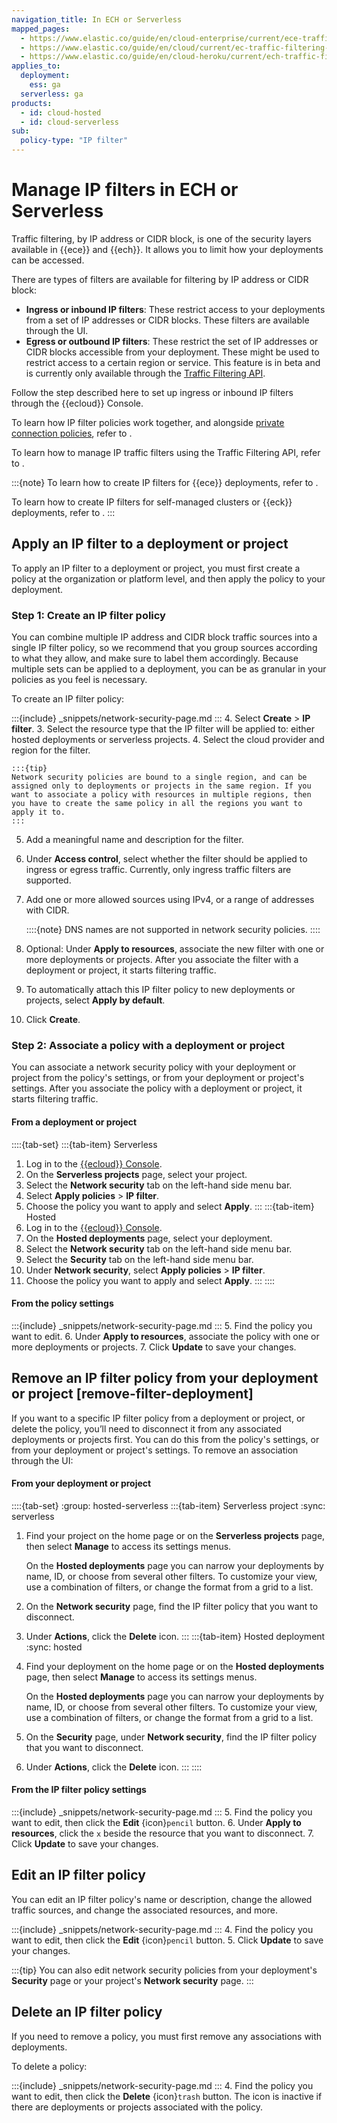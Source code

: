 ```yaml
---
navigation_title: In ECH or Serverless
mapped_pages:
  - https://www.elastic.co/guide/en/cloud-enterprise/current/ece-traffic-filtering-ip.html
  - https://www.elastic.co/guide/en/cloud/current/ec-traffic-filtering-ip.html
  - https://www.elastic.co/guide/en/cloud-heroku/current/ech-traffic-filtering-ip.html
applies_to:
  deployment:
    ess: ga
  serverless: ga
products:
  - id: cloud-hosted
  - id: cloud-serverless
sub:
  policy-type: "IP filter"
---
```


# Manage IP filters in ECH or Serverless

Traffic filtering, by IP address or CIDR block, is one of the security layers available in {{ece}} and {{ech}}. It allows you to limit how your deployments can be accessed.

There are types of filters are available for filtering by IP address or CIDR block:

* **Ingress or inbound IP filters**: These restrict access to your deployments from a set of IP addresses or CIDR blocks. These filters are available through the UI.
* **Egress or outbound IP filters**: These restrict the set of IP addresses or CIDR blocks accessible from your deployment. These might be used to restrict access to a certain region or service. This feature is in beta and is currently only available through the [Traffic Filtering API](/deploy-manage/security/ec-traffic-filtering-through-the-api.md).

Follow the step described here to set up ingress or inbound IP filters through the {{ecloud}} Console.

To learn how IP filter policies work together, and alongside [private connection policies](private-link-traffic-filters.md), refer to [](/deploy-manage/security/network-security-policies.md).

To learn how to manage IP traffic filters using the Traffic Filtering API, refer to [](/deploy-manage/security/ec-traffic-filtering-through-the-api.md).

:::{note}
To learn how to create IP filters for {{ece}} deployments, refer to [](ip-filtering-ece.md).

To learn how to create IP filters for self-managed clusters or {{eck}} deployments, refer to [](ip-filtering-basic.md).
:::

## Apply an IP filter to a deployment or project

To apply an IP filter to a deployment or project, you must first create a policy at the organization or platform level, and then apply the policy to your deployment.

### Step 1: Create an IP filter policy

You can combine multiple IP address and CIDR block traffic sources into a single IP filter policy, so we recommend that you group sources according to what they allow, and make sure to label them accordingly. Because multiple sets can be applied to a deployment, you can be as granular in your policies as you feel is necessary.

To create an IP filter policy:

:::{include} _snippets/network-security-page.md
::: 
4. Select **Create** > **IP filter**.
3. Select the resource type that the IP filter will be applied to: either hosted deployments or serverless projects.
4. Select the cloud provider and region for the filter. 
   
    :::{tip}
    Network security policies are bound to a single region, and can be assigned only to deployments or projects in the same region. If you want to associate a policy with resources in multiple regions, then you have to create the same policy in all the regions you want to apply it to.
    :::
5. Add a meaningful name and description for the filter.
6. Under **Access control**, select whether the filter should be applied to ingress or egress traffic. Currently, only ingress traffic filters are supported.
7. Add one or more allowed sources using IPv4, or a range of addresses with CIDR.

    ::::{note}
    DNS names are not supported in network security policies.
    ::::
8.  Optional: Under **Apply to resources**, associate the new filter with one or more deployments or projects. After you associate the filter with a deployment or project, it starts filtering traffic.
9.  To automatically attach this IP filter policy to new deployments or projects, select **Apply by default**.
10.  Click **Create**.

### Step 2: Associate a policy with a deployment or project

You can associate a network security policy with your deployment or project from the policy's settings, or from your deployment or project's settings. After you associate the policy with a deployment or project, it starts filtering traffic.

#### From a deployment or project

::::{tab-set}
:::{tab-item} Serverless
1. Log in to the [{{ecloud}} Console](https://cloud.elastic.co?page=docs&placement=docs-body).
2. On the **Serverless projects** page, select your project.
3. Select the **Network security** tab on the left-hand side menu bar.
4. Select **Apply policies** > **IP filter**.
6. Choose the policy you want to apply and select **Apply**.
:::
:::{tab-item} Hosted
1. Log in to the [{{ecloud}} Console](https://cloud.elastic.co?page=docs&placement=docs-body).
2. On the **Hosted deployments** page, select your deployment.
3. Select the **Network security** tab on the left-hand side menu bar.
4. Select the **Security** tab on the left-hand side menu bar.
5. Under **Network security**, select **Apply policies** > **IP filter**.
6. Choose the policy you want to apply and select **Apply**.
:::
::::

#### From the policy settings

:::{include} _snippets/network-security-page.md
:::
5. Find the policy you want to edit.
6. Under **Apply to resources**, associate the policy with one or more deployments or projects.
7. Click **Update** to save your changes.

## Remove an IP filter policy from your deployment or project [remove-filter-deployment]

If you want to a specific IP filter policy from a deployment or project, or delete the policy, you’ll need to disconnect it from any associated deployments or projects first. You can do this from the policy's settings, or from your deployment or project's settings. To remove an association through the UI:

#### From your deployment or project

::::{tab-set}
:group: hosted-serverless
:::{tab-item} Serverless project
:sync: serverless
1. Find your project on the home page or on the **Serverless projects** page, then select **Manage** to access its settings menus.

    On the **Hosted deployments** page you can narrow your deployments by name, ID, or choose from several other filters. To customize your view, use a combination of filters, or change the format from a grid to a list.
2. On the **Network security** page, find the IP filter policy that you want to disconnect. 
3. Under **Actions**, click the **Delete** icon.
:::
:::{tab-item} Hosted deployment
:sync: hosted
1. Find your deployment on the home page or on the **Hosted deployments** page, then select **Manage** to access its settings menus.

    On the **Hosted deployments** page you can narrow your deployments by name, ID, or choose from several other filters. To customize your view, use a combination of filters, or change the format from a grid to a list.
2. On the **Security** page, under **Network security**, find the IP filter policy that you want to disconnect. 
3. Under **Actions**, click the **Delete** icon.
:::
::::

#### From the IP filter policy settings

:::{include} _snippets/network-security-page.md
:::
5. Find the policy you want to edit, then click the **Edit** {icon}`pencil` button.
6. Under **Apply to resources**, click the `x` beside the resource that you want to disconnect.
7. Click **Update** to save your changes.

## Edit an IP filter policy

You can edit an IP filter policy's name or description, change the allowed traffic sources, and change the associated resources, and more.

:::{include} _snippets/network-security-page.md
:::
4. Find the policy you want to edit, then click the **Edit** {icon}`pencil` button.
5. Click **Update** to save your changes.

:::{tip}
You can also edit network security policies from your deployment's **Security** page or your project's **Network security** page.
:::

## Delete an IP filter policy

If you need to remove a policy, you must first remove any associations with deployments.

To delete a policy:

:::{include} _snippets/network-security-page.md
:::
4. Find the policy you want to edit, then click the **Delete** {icon}`trash` button. The icon is inactive if there are deployments or projects associated with the policy.
